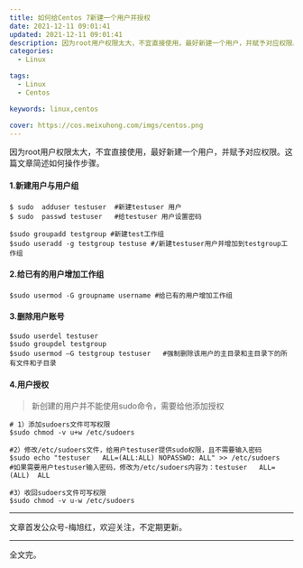 ```yaml
---
title: 如何给Centos 7新建一个用户并授权
date: 2021-12-11 09:01:41
updated: 2021-12-11 09:01:41
description: 因为root用户权限太大，不宜直接使用，最好新建一个用户，并赋予对应权限。这篇文章简述如何操作步骤。
categories: 
  - Linux

tags: 
  - Linux
  - Centos

keywords: linux,centos

cover: https://cos.meixuhong.com/imgs/centos.png
---
```


因为root用户权限太大，不宜直接使用，最好新建一个用户，并赋予对应权限。这篇文章简述如何操作步骤。

#### 1.新建用户与用户组

```shell
$ sudo  adduser testuser  #新建testuser 用户 
$ sudo  passwd testuser   #给testuser 用户设置密码

$sudo groupadd testgroup #新建test工作组
$sudo useradd -g testgroup testuse #/新建testuser用户并增加到testgroup工作组
```

#### 2.给已有的用户增加工作组

```shell
$sudo usermod -G groupname username #给已有的用户增加工作组 
```

#### 3.删除用户账号

```shell
$sudo userdel testuser 
$sudo groupdel testgroup 
$sudo usermod –G testgroup testuser   #强制删除该用户的主目录和主目录下的所有文件和子目录
```

####  4.用户授权

> 新创建的用户并不能使用sudo命令，需要给他添加授权



```shell
# 1）添加sudoers文件可写权限
$sudo chmod -v u+w /etc/sudoers

#2）修改/etc/sudoers文件，给用户testuser提供sudo权限，且不需要输入密码
$sudo echo "testuser   ALL=(ALL:ALL) NOPASSWD: ALL" >> /etc/sudoers
#如果需要用户testuser输入密码，修改为/etc/sudoers内容为：testuser   ALL=(ALL)  ALL

#3）收回sudoers文件可写权限
$sudo chmod -v u-w /etc/sudoers
```

-----

文章首发公众号-梅旭红，欢迎关注，不定期更新。

--------

全文完。
